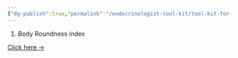 ```yaml
---
{"dg-publish":true,"permalink":"/endocrinologist-tool-kit/tool-kit-for-endocrinologists/"}
---
```




1.  Body Roundness index 

[Click here →](https://nie2.vercel.app/img/user/attachments/bodyroundnessindex.html)



